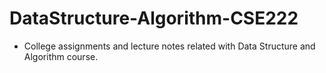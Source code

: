 # DataStructure-Algorithm-CSE222
- College assignments and lecture notes related with Data Structure and Algorithm course.
